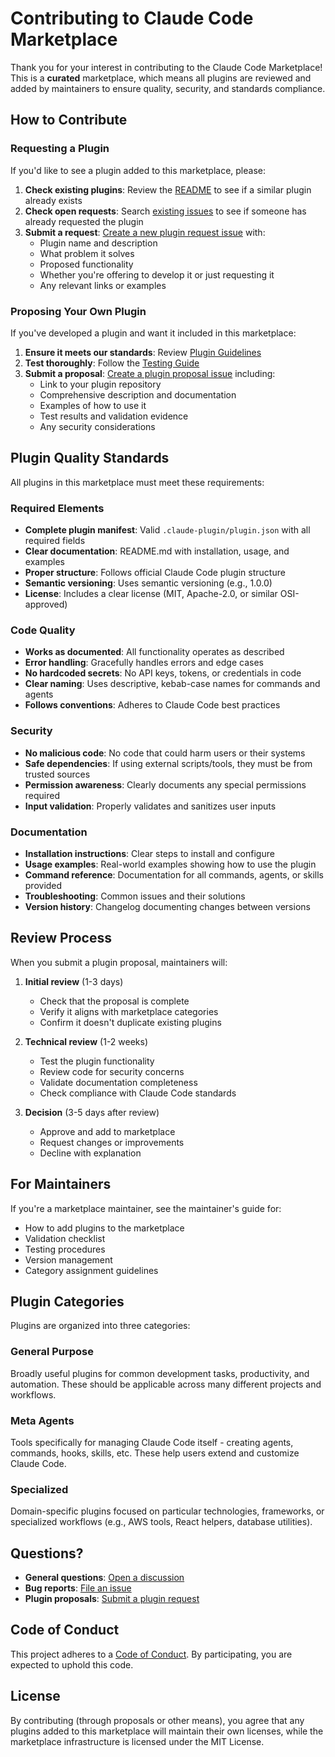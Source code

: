 # Contributing to Claude Code Marketplace

Thank you for your interest in contributing to the Claude Code Marketplace! This is a **curated** marketplace, which means all plugins are reviewed and added by maintainers to ensure quality, security, and standards compliance.

## How to Contribute

### Requesting a Plugin

If you'd like to see a plugin added to this marketplace, please:

1. **Check existing plugins**: Review the [README](README.md#available-plugins) to see if a similar plugin already exists
2. **Check open requests**: Search [existing issues](../../issues) to see if someone has already requested the plugin
3. **Submit a request**: [Create a new plugin request issue](../../issues/new?assignees=&labels=plugin-request&template=plugin-request.md&title=%5BPLUGIN%5D+) with:
   - Plugin name and description
   - What problem it solves
   - Proposed functionality
   - Whether you're offering to develop it or just requesting it
   - Any relevant links or examples

### Proposing Your Own Plugin

If you've developed a plugin and want it included in this marketplace:

1. **Ensure it meets our standards**: Review [Plugin Guidelines](docs/PLUGIN_GUIDELINES.md)
2. **Test thoroughly**: Follow the [Testing Guide](docs/TESTING.md)
3. **Submit a proposal**: [Create a plugin proposal issue](../../issues/new?assignees=&labels=plugin-request&template=plugin-request.md&title=%5BPLUGIN%5D+) including:
   - Link to your plugin repository
   - Comprehensive description and documentation
   - Examples of how to use it
   - Test results and validation evidence
   - Any security considerations

## Plugin Quality Standards

All plugins in this marketplace must meet these requirements:

### Required Elements

- **Complete plugin manifest**: Valid `.claude-plugin/plugin.json` with all required fields
- **Clear documentation**: README.md with installation, usage, and examples
- **Proper structure**: Follows official Claude Code plugin structure
- **Semantic versioning**: Uses semantic versioning (e.g., 1.0.0)
- **License**: Includes a clear license (MIT, Apache-2.0, or similar OSI-approved)

### Code Quality

- **Works as documented**: All functionality operates as described
- **Error handling**: Gracefully handles errors and edge cases
- **No hardcoded secrets**: No API keys, tokens, or credentials in code
- **Clear naming**: Uses descriptive, kebab-case names for commands and agents
- **Follows conventions**: Adheres to Claude Code best practices

### Security

- **No malicious code**: No code that could harm users or their systems
- **Safe dependencies**: If using external scripts/tools, they must be from trusted sources
- **Permission awareness**: Clearly documents any special permissions required
- **Input validation**: Properly validates and sanitizes user inputs

### Documentation

- **Installation instructions**: Clear steps to install and configure
- **Usage examples**: Real-world examples showing how to use the plugin
- **Command reference**: Documentation for all commands, agents, or skills provided
- **Troubleshooting**: Common issues and their solutions
- **Version history**: Changelog documenting changes between versions

## Review Process

When you submit a plugin proposal, maintainers will:

1. **Initial review** (1-3 days)
   - Check that the proposal is complete
   - Verify it aligns with marketplace categories
   - Confirm it doesn't duplicate existing plugins

2. **Technical review** (1-2 weeks)
   - Test the plugin functionality
   - Review code for security concerns
   - Validate documentation completeness
   - Check compliance with Claude Code standards

3. **Decision** (3-5 days after review)
   - Approve and add to marketplace
   - Request changes or improvements
   - Decline with explanation

## For Maintainers

If you're a marketplace maintainer, see the maintainer's guide for:

- How to add plugins to the marketplace
- Validation checklist
- Testing procedures
- Version management
- Category assignment guidelines

## Plugin Categories

Plugins are organized into three categories:

### General Purpose
Broadly useful plugins for common development tasks, productivity, and automation. These should be applicable across many different projects and workflows.

### Meta Agents
Tools specifically for managing Claude Code itself - creating agents, commands, hooks, skills, etc. These help users extend and customize Claude Code.

### Specialized
Domain-specific plugins focused on particular technologies, frameworks, or specialized workflows (e.g., AWS tools, React helpers, database utilities).

## Questions?

- **General questions**: [Open a discussion](../../discussions)
- **Bug reports**: [File an issue](../../issues/new)
- **Plugin proposals**: [Submit a plugin request](../../issues/new?assignees=&labels=plugin-request&template=plugin-request.md&title=%5BPLUGIN%5D+)

## Code of Conduct

This project adheres to a [Code of Conduct](CODE_OF_CONDUCT.md). By participating, you are expected to uphold this code.

## License

By contributing (through proposals or other means), you agree that any plugins added to this marketplace will maintain their own licenses, while the marketplace infrastructure is licensed under the MIT License.
